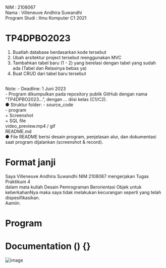 NIM               : 2108067<br />
Nama              : Villeneuve Andhira Suwandhi<br />
Program Studi     : Ilmu Komputer C1 2021<br />

# TP4DPBO2023
1. Buatlah database berdasarkan kode tersebut
2. Ubah arsitektur project tersebut menggunakan MVC
3. Tambahkan tabel baru (1 - 2) yang berelasi dengan tabel yang sudah ada
(Tabel dan Relasinya bebas ya)
4. Buat CRUD dari tabel baru tersebut
<br />
Note:
- Deadline: 1 Juni 2023<br />
- Program dikumpulkan pada repository publik GitHub dengan nama
“TP4DPBO2023…”, dengan … diisi kelas (C1/C2).<br />
● Struktur folder:
- source_code<br />
- program<br />
+ Screenshot<br />
+ SQL file<br />
video_preview.mp4 / gif<br />
README.md<br />
● File README berisi desain program, penjelasan alur, dan dokumentasi saat
program dijalankan (screenshot & record).<br />

# Format janji
Saya Villeneuve Andhira Suwandhi NIM 2108067 mengerjakan Tugas Praktikum 4<br />
dalam mata kuliah Desain Pemrograman Berorientasi Objek untuk keberkahanNya maka saya tidak melakukan kecurangan seperti yang telah dispesifikasikan.<br />
Aamiin.<br />

# Program

# Documentation () {}
![image](https://github.com/villeneuveandhira/TP4DPBO2023/assets/101118033/e38ece24-1742-454a-aa43-61eb3bc2691d)
